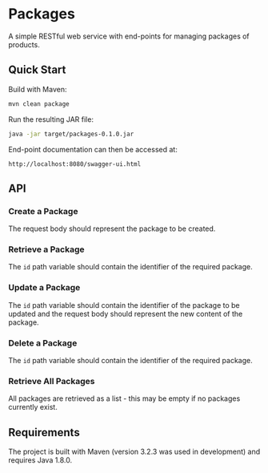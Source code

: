 # Packages

A simple RESTful web service with end-points for managing packages of products.

## Quick Start

Build with Maven:

```bash
mvn clean package
```

Run the resulting JAR file:

```bash
java -jar target/packages-0.1.0.jar
```

End-point documentation can then be accessed at:

```http
http://localhost:8080/swagger-ui.html
```

## API

### Create a Package

The request body should represent the package to be created.

### Retrieve a Package

The `id` path variable should contain the identifier of the required package.

### Update a Package

The `id` path variable should contain the identifier of the package to be updated and the request body should represent
the new content of the package.

### Delete a Package

The `id` path variable should contain the identifier of the required package.

### Retrieve All Packages

All packages are retrieved as a list - this may be empty if no packages currently exist.

## Requirements

The project is built with Maven (version 3.2.3 was used in development) and requires Java 1.8.0.

